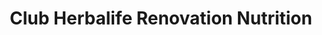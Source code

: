 ---
title: "Club Herbalife Renovation Nutrition"
url: /mesa/club-herbalife-renovation-nutrition/
shop: nutrition supplements
---